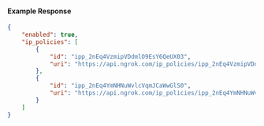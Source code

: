 <!-- Code generated for API Clients. DO NOT EDIT. -->

#### Example Response

```json
{
	"enabled": true,
	"ip_policies": [
		{
			"id": "ipp_2nEq4VzmipVDdmlO9EsY6QeUX03",
			"uri": "https://api.ngrok.com/ip_policies/ipp_2nEq4VzmipVDdmlO9EsY6QeUX03"
		},
		{
			"id": "ipp_2nEq4YmNHNuWvlcVqmJCaWwGlS0",
			"uri": "https://api.ngrok.com/ip_policies/ipp_2nEq4YmNHNuWvlcVqmJCaWwGlS0"
		}
	]
}
```
